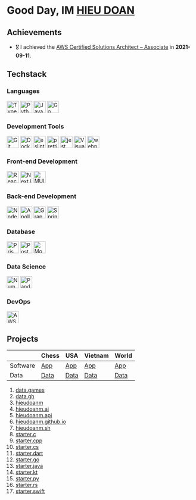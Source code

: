 # Good Day, IM [HIEU DOAN](https://hieudoanm.github.io)

## Achievements

- 🎖️ I achieved the [AWS Certified Solutions Architect – Associate](https://www.credly.com/badges/a427ccdc-fc44-4874-a422-21d772e0e4b3?source=linked_in_profile) in **2021-09-11**.

## Techstack

### Languages

<img src="https://raw.githubusercontent.com/get-icon/geticon/master/icons/typescript-icon.svg" alt="TypeScript" width="32px" height="32px" />
<img src="https://raw.githubusercontent.com/get-icon/geticon/master/icons/python.svg" alt="Python" width="32px" height="32px" />
<img src="https://raw.githubusercontent.com/get-icon/geticon/master/icons/java.svg" alt="Java" width="32px" height="32px" />
<img src="https://raw.githubusercontent.com/get-icon/geticon/master/icons/go.svg" alt="Go" width="32px" height="32px" />

### Development Tools

<img src="https://raw.githubusercontent.com/get-icon/geticon/master/icons/git-icon.svg" alt="Git" width="32px" height="32px" />
<img src="https://raw.githubusercontent.com/get-icon/geticon/master/icons/docker-icon.svg" alt="Docker" width="32px" height="32px" />
<img src="https://raw.githubusercontent.com/get-icon/geticon/master/icons/eslint.svg" alt="eslint" width="32px" height="32px" />
<img src="https://raw.githubusercontent.com/get-icon/geticon/master/icons/prettier.svg" alt="prettier" width="32px" height="32px" />
<img src="https://raw.githubusercontent.com/get-icon/geticon/master/icons/jest.svg" alt="jest" width="32px" height="32px" />
<img src="https://raw.githubusercontent.com/get-icon/geticon/master/icons/visual-studio-code.svg" alt="Visual Studio Code" width="32px" height="32px" />
<img src="https://raw.githubusercontent.com/get-icon/geticon/master/icons/webpack.svg" alt="webpack.js" width="32px" height="32px" />

### Front-end Development

<img src="https://raw.githubusercontent.com/get-icon/geticon/master/icons/react.svg" alt="React" width="32px" height="32px" />
<img src="https://raw.githubusercontent.com/get-icon/geticon/master/icons/nextjs-icon.svg" alt="Next.js" width="32px" height="32px" />
<img src="https://raw.githubusercontent.com/get-icon/geticon/master/icons/material-ui.svg" alt="MUI" width="32px" height="32px" />

### Back-end Development

<img src="https://raw.githubusercontent.com/get-icon/geticon/master/icons/nodejs-icon.svg" alt="Node.js" width="32px" height="32px" />
<img src="https://raw.githubusercontent.com/get-icon/geticon/master/icons/apollostack.svg" alt="Apollo Stack" width="32px" height="32px" />
<img src="https://raw.githubusercontent.com/get-icon/geticon/master/icons/graphql.svg" alt="GraphQL" width="32px" height="32px" />
<img src="https://raw.githubusercontent.com/get-icon/geticon/master/icons/spring.svg" alt="Spring" width="32px" height="32px" />

### Database

<img src="https://raw.githubusercontent.com/get-icon/geticon/master/icons/prisma.svg" alt="Prisma" width="32px" height="32px" />
<img src="https://raw.githubusercontent.com/get-icon/geticon/master/icons/postgresql.svg" alt="PostgreSQL" width="32px" height="32px" />
<img src="https://raw.githubusercontent.com/get-icon/geticon/master/icons/mongodb-icon.svg" alt="MongoDB" width="32px" height="32px" />

### Data Science

<img src="https://raw.githubusercontent.com/get-icon/geticon/master/icons/numpy-icon.svg" alt="Numpy" width="32px" height="32px" />
<img src="https://raw.githubusercontent.com/get-icon/geticon/master/icons/pandas-icon.svg" alt="Pandas" width="32px" height="32px" />

### DevOps

<img src="https://raw.githubusercontent.com/get-icon/geticon/master/icons/aws.svg" alt="AWS" width="32px" height="32px" />

## Projects

|          | Chess              | USA              | Vietnam              | World              |
| -------- | ------------------ | ---------------- | -------------------- | ------------------ |
| Software | [App][app-chess]   | [App][app-usa]   | [App][app-vietnam]   | [App][app-world]   |
| Data     | [Data][data-chess] | [Data][data-usa] | [Data][data-vietnam] | [Data][data-world] |

1. [data.games](https://github.com/hieudoanm/data.games)
2. [data.gh](https://github.com/hieudoanm/data.gh)
3. [hieudoanm](https://github.com/hieudoanm/hieudoanm)
4. [hieudoanm.ai](https://github.com/hieudoanm/hieudoanm.ai)
5. [hieudoanm.api](https://github.com/hieudoanm/hieudoanm.api)
6. [hieudoanm.github.io](https://github.com/hieudoanm/hieudoanm.github.io)
7. [hieudoanm.sh](https://github.com/hieudoanm/hieudoanm.sh)
8. [starter.c](https://github.com/hieudoanm/starter.c)
9. [starter.cpp](https://github.com/hieudoanm/starter.cpp)
10. [starter.cs](https://github.com/hieudoanm/starter.cs)
11. [starter.dart](https://github.com/hieudoanm/starter.dart)
12. [starter.go](https://github.com/hieudoanm/starter.go)
13. [starter.java](https://github.com/hieudoanm/starter.java)
14. [starter.kt](https://github.com/hieudoanm/starter.kt)
15. [starter.py](https://github.com/hieudoanm/starter.py)
16. [starter.rs](https://github.com/hieudoanm/starter.rs)
17. [starter.swift](https://github.com/hieudoanm/starter.swift)

[app-chess]: https://github.com/hieudoanm/app.chess
[app-usa]: https://github.com/hieudoanm/app.usa
[app-vietnam]: https://github.com/hieudoanm/app.vietnam
[app-world]: https://github.com/hieudoanm/app.world
[data-chess]: https://github.com/hieudoanm/data.chess
[data-usa]: https://github.com/hieudoanm/data.usa
[data-vietnam]: https://github.com/hieudoanm/data.vietnam
[data-world]: https://github.com/hieudoanm/data.world
